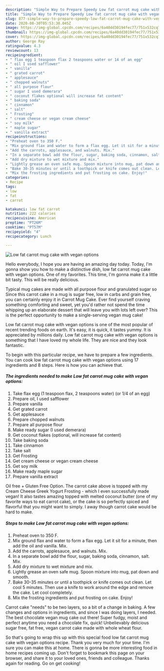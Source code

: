 ```yaml
---
description: "Simple Way to Prepare Speedy Low fat carrot mug cake with vegan options"
title: "Simple Way to Prepare Speedy Low fat carrot mug cake with vegan options"
slug: 877-simple-way-to-prepare-speedy-low-fat-carrot-mug-cake-with-vegan-options
date: 2020-08-30T05:53:30.045Z
image: https://img-global.cpcdn.com/recipes/6a40dd30194fec77/751x532cq70/low-fat-carrot-mug-cake-with-vegan-options-recipe-main-photo.jpg
thumbnail: https://img-global.cpcdn.com/recipes/6a40dd30194fec77/751x532cq70/low-fat-carrot-mug-cake-with-vegan-options-recipe-main-photo.jpg
cover: https://img-global.cpcdn.com/recipes/6a40dd30194fec77/751x532cq70/low-fat-carrot-mug-cake-with-vegan-options-recipe-main-photo.jpg
author: George Ray
ratingvalue: 4.3
reviewcount: 13
recipeingredient:
- " flax egg 1 teaspoon flax 2 teaspoons water or 14 of an egg"
- " oil I used safflower"
- " vanilla"
- " grated carrot"
- " applesauce"
- " chopped walnuts"
- " all purpose flour"
- " sugar I used demerara"
- " coconut flakes optional will increase fat content"
- " baking soda"
- " cinnamon"
- " salt"
- " Frosting"
- " cream cheese or vegan cream cheese"
- " soy milk"
- " maple sugar"
- " vanilla extract"
recipeinstructions:
- "Preheat oven to 350 F."
- "Mix ground flax and water to form a flax egg. Let it sit for a minute, then add the oil and vanilla. Mix."
- "Add the carrots, applesauce, and walnuts. Mix."
- "In a separate bowl add the flour, sugar, baking soda, cinnamon, salt. Mix."
- "Add dry mixture to wet mixture and mix."
- "Lightly grease an oven safe mug. Spoon mixture into mug, pat down and smooth."
- "Bake 30-35 minutes or until a toothpick or knife comes out clean. Let cool 5 minutes. Then use a knife to work around the edge and remove the cake. Let cool completely."
- "Mix the frosting ingredients and put frosting on cake. Enjoy!"
categories:
- Recipe
tags:
- low
- fat
- carrot

katakunci: low fat carrot 
nutrition: 222 calories
recipecuisine: American
preptime: "PT26M"
cooktime: "PT57M"
recipeyield: "4"
recipecategory: Lunch

---
```



![Low fat carrot mug cake with vegan options](https://img-global.cpcdn.com/recipes/6a40dd30194fec77/751x532cq70/low-fat-carrot-mug-cake-with-vegan-options-recipe-main-photo.jpg)

Hello everybody, I hope you are having an amazing day today. Today, I'm gonna show you how to make a distinctive dish, low fat carrot mug cake with vegan options. One of my favorites. This time, I'm gonna make it a little bit tasty. This will be really delicious.

Typical mug cakes are made with all purpose flour and granulated sugar so Since this carrot cake in a mug is sugar free, low in carbs and grain free, you can certainly enjoy it in Carrot Mug Cake. Ever find yourself craving something comforting and sweet, yet you&#39;d rather not spend the time whipping up an elaborate dessert that will leave you with lots left over? This is the perfect opportunity to make a single-serving vegan mug cake!

Low fat carrot mug cake with vegan options is one of the most popular of recent trending foods on earth. It's easy, it is quick, it tastes yummy. It is appreciated by millions daily. Low fat carrot mug cake with vegan options is something that I have loved my whole life. They are nice and they look fantastic.


To begin with this particular recipe, we have to prepare a few ingredients. You can cook low fat carrot mug cake with vegan options using 17 ingredients and 8 steps. Here is how you can achieve that.

<!--inarticleads1-->

##### The ingredients needed to make Low fat carrot mug cake with vegan options:

1. Take  flax egg (1 teaspoon flax, 2 teaspoons water) (or 1/4 of an egg)
1. Prepare  oil, I used safflower
1. Prepare  vanilla
1. Get  grated carrot
1. Get  applesauce
1. Prepare  chopped walnuts
1. Prepare  all purpose flour
1. Make ready  sugar (I used demerara)
1. Get  coconut flakes (optional, will increase fat content)
1. Take  baking soda
1. Take  cinnamon
1. Take  salt
1. Get  Frosting
1. Get  cream cheese or vegan cream cheese
1. Get  soy milk
1. Make ready  maple sugar
1. Prepare  vanilla extract


Oil free + Gluten Free Option. The carrot cake above is topped with my Cream Cheese Greek Yogurt Frosting - which I even successfully made vegan! It also tastes amazing topped with melted coconut butter (one of my favorite ways to eat carrot cake), or the cake is so perfectly spiced and flavorful that you might want to simply. I away though carrot cake would be hard to make. 

<!--inarticleads2-->

##### Steps to make Low fat carrot mug cake with vegan options:

1. Preheat oven to 350 F.
1. Mix ground flax and water to form a flax egg. Let it sit for a minute, then add the oil and vanilla. Mix.
1. Add the carrots, applesauce, and walnuts. Mix.
1. In a separate bowl add the flour, sugar, baking soda, cinnamon, salt. Mix.
1. Add dry mixture to wet mixture and mix.
1. Lightly grease an oven safe mug. Spoon mixture into mug, pat down and smooth.
1. Bake 30-35 minutes or until a toothpick or knife comes out clean. Let cool 5 minutes. Then use a knife to work around the edge and remove the cake. Let cool completely.
1. Mix the frosting ingredients and put frosting on cake. Enjoy!


Carrot cake &#34;needs&#34; to be two layers, so a bit of a change in baking. A few changes and options in ingredients, and since I was doing layers, I needed. The best chocolate vegan mug cake out there! Super fudgy, moist and perfect anytime you need a chocolate fix, quick! Unbelievably delicious sugar free, fat free, vegan carrot cake made with whole wheat flour. 

So that's going to wrap this up with this special food low fat carrot mug cake with vegan options recipe. Thank you very much for your time. I'm sure you can make this at home. There is gonna be more interesting food in home recipes coming up. Don't forget to bookmark this page on your browser, and share it to your loved ones, friends and colleague. Thanks again for reading. Go on get cooking!
